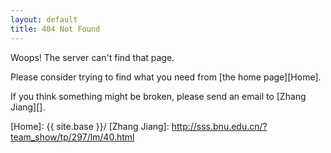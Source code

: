 ```yaml
---
layout: default
title: 404 Not Found
---
```


Woops! The server can't find that page.

Please consider trying to find what you need from [the home page][Home].

If you think something might be broken, please send an email to [Zhang Jiang][].

[Home]: {{ site.base }}/
[Zhang Jiang]: http://sss.bnu.edu.cn/?team_show/tp/297/lm/40.html
